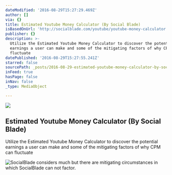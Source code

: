 ```yaml
---
dateModified: '2016-08-29T15:27:29.469Z'
author: []
via: {}
title: Estimated Youtube Money Calculator (By Social Blade)
isBasedOnUrl: 'http://socialblade.com/youtube/youtube-money-calculator'
publisher: {}
description: >-
  Utilize the Estimated Youtube Money Calculator to discover the potential
  earnings a user can make and some of the mitigating factors of why CPM can
  fluctuate
datePublished: '2016-08-29T15:27:55.241Z'
starred: false
sourcePath: _posts/2016-08-29-estimated-youtube-money-calculator-by-social-blade.md
inFeed: true
hasPage: false
inNav: false
_type: MediaObject

---
```

<article style=""><img src="https://imgflo.herokuapp.com/graph/2b2431f8e7ba7b0/980c582e29bf12921910d7779cdb503b/noop.png?input=http%3A%2F%2Fweb.archive.org%2Fweb%2F20160807215024%2Fhttp%3A%2F%2Fsocialblade.com%2Fimages%2Fshare-badge.png" /><h1>Estimated Youtube Money Calculator (By Social Blade)</h1><p>Utilize the Estimated Youtube Money Calculator to discover the potential earnings a user can make and some of the mitigating factors of why CPM can fluctuate</p></article>

![SocialBlade considers much but there are mitigating circumstances in which SocialBlade can not factor.](https://the-grid-user-content.s3-us-west-2.amazonaws.com/63db1c4e-c358-4fb3-9329-541c726bd267.jpg)